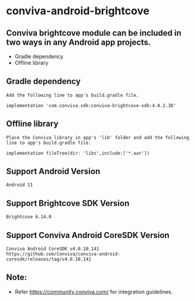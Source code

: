 # conviva-android-brightcove

## Conviva brightcove module can be included in two ways in any Android app projects.

* Gradle dependency
* Offline library

## Gradle dependency
    Add the following line to app's build.gradle file.
    
    implementation 'com.conviva.sdk:conviva-brightcove-sdk:4.0.2.38'
    
## Offline library
    Place the Conviva library in app's 'lib' folder and add the following line to app's build.gradle file.
    
    implementation fileTree(dir: 'libs',include:['*.aar'])
    
## Support Android Version    
    Android 11

## Support Brightcove SDK Version    
    Brightcove 6.14.0

## Support Conviva Android CoreSDK Version
    Conviva Android CoreSDK v4.0.10.141
    https://github.com/Conviva/conviva-android-coresdk/releases/tag/v4.0.10.141

## Note:  

* Refer https://community.conviva.com/ for integration guidelines.
